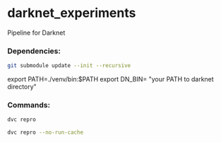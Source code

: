 # darknet_experiments
Pipeline for Darknet
### Dependencies:
```bash
git submodule update --init --recursive
```
export PATH=./venv/bin:$PATH
export DN_BIN= "your PATH to darknet directory"
### Commands:
```bash
dvc repro
```
```bash
dvc repro --no-run-cache
```
